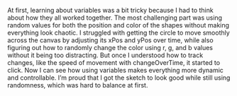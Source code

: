 At first, learning about variables was a bit tricky because I had to think about how they all worked together. 
The most challenging part was using random values for both the position and color of the shapes without making everything look chaotic. 
I struggled with getting the circle to move smoothly across the canvas by adjusting its xPos and yPos over time, while also figuring out how to randomly change the color using r, g, and b values without it being too distracting. But once I understood how to track changes, like the speed of movement with changeOverTime, it started to click. Now I can see how using variables makes everything more dynamic and controllable. 
I’m proud that I got the sketch to look good while still using randomness, which was hard to balance at first.
